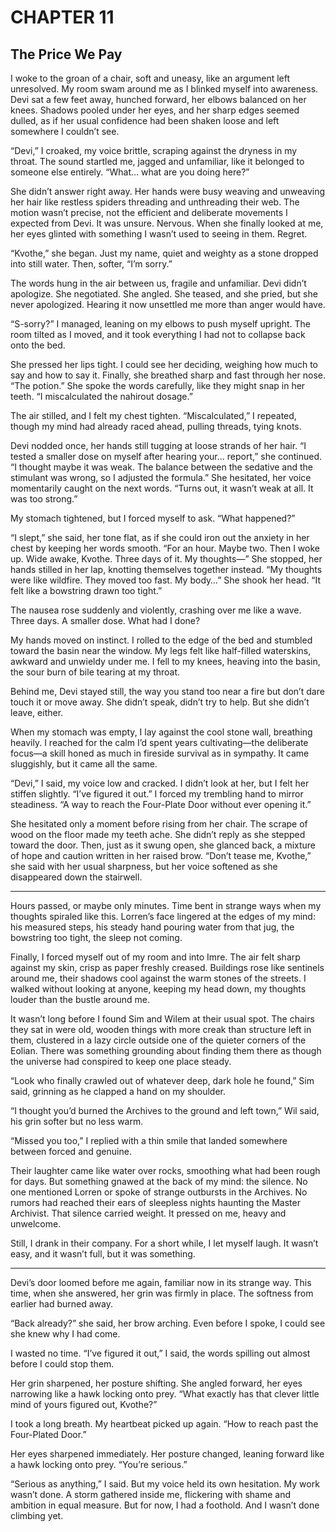 # CHAPTER 11

## The Price We Pay

I woke to the groan of a chair, soft and uneasy, like an argument left unresolved. My room swam around me as I blinked myself into awareness. Devi sat a few feet away, hunched forward, her elbows balanced on her knees. Shadows pooled under her eyes, and her sharp edges seemed dulled, as if her usual confidence had been shaken loose and left somewhere I couldn’t see.  

“Devi,” I croaked, my voice brittle, scraping against the dryness in my throat. The sound startled me, jagged and unfamiliar, like it belonged to someone else entirely. “What… what are you doing here?”  

She didn’t answer right away. Her hands were busy weaving and unweaving her hair like restless spiders threading and unthreading their web. The motion wasn’t precise, not the efficient and deliberate movements I expected from Devi. It was unsure. Nervous. When she finally looked at me, her eyes glinted with something I wasn’t used to seeing in them. Regret.  

“Kvothe,” she began. Just my name, quiet and weighty as a stone dropped into still water. Then, softer, “I’m sorry.”  

The words hung in the air between us, fragile and unfamiliar. Devi didn’t apologize. She negotiated. She angled. She teased, and she pried, but she never apologized. Hearing it now unsettled me more than anger would have.  

“S-sorry?” I managed, leaning on my elbows to push myself upright. The room tilted as I moved, and it took everything I had not to collapse back onto the bed.  

She pressed her lips tight. I could see her deciding, weighing how much to say and how to say it. Finally, she breathed sharp and fast through her nose. “The potion.” She spoke the words carefully, like they might snap in her teeth. “I miscalculated the nahirout dosage.”  

The air stilled, and I felt my chest tighten. “Miscalculated,” I repeated, though my mind had already raced ahead, pulling threads, tying knots.  

Devi nodded once, her hands still tugging at loose strands of her hair. “I tested a smaller dose on myself after hearing your… report,” she continued. “I thought maybe it was weak. The balance between the sedative and the stimulant was wrong, so I adjusted the formula.” She hesitated, her voice momentarily caught on the next words. “Turns out, it wasn’t weak at all. It was too strong.”  

My stomach tightened, but I forced myself to ask. “What happened?”  

“I slept,” she said, her tone flat, as if she could iron out the anxiety in her chest by keeping her words smooth. “For an hour. Maybe two. Then I woke up. Wide awake, Kvothe. Three days of it. My thoughts—” She stopped, her hands stilled in her lap, knotting themselves together instead. “My thoughts were like wildfire. They moved too fast. My body…” She shook her head. “It felt like a bowstring drawn too tight.”  

The nausea rose suddenly and violently, crashing over me like a wave. Three days. A smaller dose. What had I done?  

My hands moved on instinct. I rolled to the edge of the bed and stumbled toward the basin near the window. My legs felt like half-filled waterskins, awkward and unwieldy under me. I fell to my knees, heaving into the basin, the sour burn of bile tearing at my throat.  

Behind me, Devi stayed still, the way you stand too near a fire but don’t dare touch it or move away. She didn’t speak, didn’t try to help. But she didn’t leave, either.  

When my stomach was empty, I lay against the cool stone wall, breathing heavily. I reached for the calm I’d spent years cultivating—the deliberate focus—a skill honed as much in fireside survival as in sympathy. It came sluggishly, but it came all the same.  

“Devi,” I said, my voice low and cracked. I didn’t look at her, but I felt her stiffen slightly. “I’ve figured it out.” I forced my trembling hand to mirror steadiness. “A way to reach the Four-Plate Door without ever opening it.”  

She hesitated only a moment before rising from her chair. The scrape of wood on the floor made my teeth ache. She didn’t reply as she stepped toward the door. Then, just as it swung open, she glanced back, a mixture of hope and caution written in her raised brow. “Don’t tease me, Kvothe,” she said with her usual sharpness, but her voice softened as she disappeared down the stairwell.  

***

Hours passed, or maybe only minutes. Time bent in strange ways when my thoughts spiraled like this. Lorren’s face lingered at the edges of my mind: his measured steps, his steady hand pouring water from that jug, the bowstring too tight, the sleep not coming.  

Finally, I forced myself out of my room and into Imre. The air felt sharp against my skin, crisp as paper freshly creased. Buildings rose like sentinels around me, their shadows cool against the warm stones of the streets. I walked without looking at anyone, keeping my head down, my thoughts louder than the bustle around me.  

It wasn’t long before I found Sim and Wilem at their usual spot. The chairs they sat in were old, wooden things with more creak than structure left in them, clustered in a lazy circle outside one of the quieter corners of the Eolian. There was something grounding about finding them there as though the universe had conspired to keep one place steady.  

“Look who finally crawled out of whatever deep, dark hole he found,” Sim said, grinning as he clapped a hand on my shoulder.  

“I thought you’d burned the Archives to the ground and left town,” Wil said, his grin softer but no less warm.  

“Missed you too,” I replied with a thin smile that landed somewhere between forced and genuine.  

Their laughter came like water over rocks, smoothing what had been rough for days. But something gnawed at the back of my mind: the silence. No one mentioned Lorren or spoke of strange outbursts in the Archives. No rumors had reached their ears of sleepless nights haunting the Master Archivist. That silence carried weight. It pressed on me, heavy and unwelcome.  

Still, I drank in their company. For a short while, I let myself laugh. It wasn’t easy, and it wasn’t full, but it was something.  

***

Devi’s door loomed before me again, familiar now in its strange way. This time, when she answered, her grin was firmly in place. The softness from earlier had burned away.  

“Back already?” she said, her brow arching. Even before I spoke, I could see she knew why I had come.  

I wasted no time. “I’ve figured it out,” I said, the words spilling out almost before I could stop them.  

Her grin sharpened, her posture shifting. She angled forward, her eyes narrowing like a hawk locking onto prey. “What exactly has that clever little mind of yours figured out, Kvothe?”  

I took a long breath. My heartbeat picked up again. “How to reach past the Four-Plated Door.”  

Her eyes sharpened immediately. Her posture changed, leaning forward like a hawk locking onto prey. “You’re serious.”  

“Serious as anything,” I said. But my voice held its own hesitation. My work wasn’t done. A storm gathered inside me, flickering with shame and ambition in equal measure. But for now, I had a foothold. And I wasn’t done climbing yet.  
